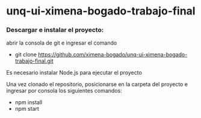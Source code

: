 # unq-ui-ximena-bogado-trabajo-final

### Descargar e instalar el proyecto:

abrir la consola de git e ingresar el comando

- git clone https://github.com/ximena-bogado/unq-ui-ximena-bogado-trabajo-final.git

Es necesario instalar Node.js para ejecutar el proyecto

Una vez clonado el repositorio, posicionarse en la carpeta del proyecto e ingresar por consola los siguientes comandos:

- npm install
- npm start